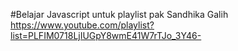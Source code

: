 #Belajar Javascript untuk playlist pak Sandhika Galih
https://www.youtube.com/playlist?list=PLFIM0718LjIUGpY8wmE41W7rTJo_3Y46-
